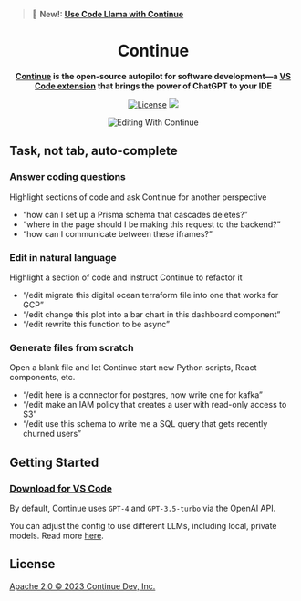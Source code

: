 > 🎁 **New!: [Use Code Llama with Continue](https://continue.dev/docs/walkthroughs/codellama)**

<h1 align="center">Continue</h1>

<div align="center">

**[Continue](https://continue.dev/docs) is the open-source autopilot for software development—a [VS Code extension](https://marketplace.visualstudio.com/items?itemName=Continue.continue) that brings the power of ChatGPT to your IDE**

</div>

<div align="center">

[![License](https://img.shields.io/badge/License-Apache_2.0-blue.svg)](https://opensource.org/licenses/Apache-2.0)
<a target="_blank" href="https://discord.gg/vapESyrFmJ" style="background:none">
<img src="https://img.shields.io/badge/discord-join-continue.svg?labelColor=191937&color=6F6FF7&logo=discord" />
</a>

![Editing With Continue](readme.gif)

</div>

## Task, not tab, auto-complete

### Answer coding questions

Highlight sections of code and ask Continue for another perspective

- “how can I set up a Prisma schema that cascades deletes?”
- “where in the page should I be making this request to the backend?”
- “how can I communicate between these iframes?”

### Edit in natural language

Highlight a section of code and instruct Continue to refactor it

- “/edit migrate this digital ocean terraform file into one that works for GCP”
- “/edit change this plot into a bar chart in this dashboard component”
- “/edit rewrite this function to be async”

### Generate files from scratch

Open a blank file and let Continue start new Python scripts, React components, etc.

- “/edit here is a connector for postgres, now write one for kafka”
- “/edit make an IAM policy that creates a user with read-only access to S3”
- “/edit use this schema to write me a SQL query that gets recently churned users”

## Getting Started

### [Download for VS Code](https://marketplace.visualstudio.com/items?itemName=Continue.continue)

By default, Continue uses `GPT-4` and `GPT-3.5-turbo` via the OpenAI API.

You can adjust the config to use different LLMs, including local, private models. Read more [here](https://continue.dev/docs/customization#change-the-default-llm).

## License

[Apache 2.0 © 2023 Continue Dev, Inc.](./LICENSE)
